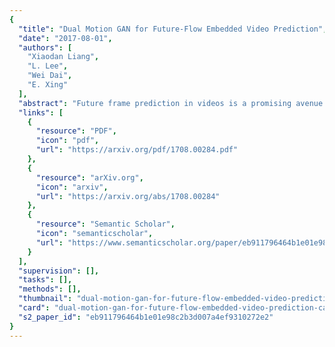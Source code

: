 ```yaml
---
{
  "title": "Dual Motion GAN for Future-Flow Embedded Video Prediction",
  "date": "2017-08-01",
  "authors": [
    "Xiaodan Liang",
    "L. Lee",
    "Wei Dai",
    "E. Xing"
  ],
  "abstract": "Future frame prediction in videos is a promising avenue for unsupervised video representation learning. Video frames are naturally generated by the inherent pixel flows from preceding frames based on the appearance and motion dynamics in the video. However, existing methods focus on directly hallucinating pixel values, resulting in blurry predictions. In this paper, we develop a dual motion Generative Adversarial Net (GAN) architecture, which learns to explicitly enforce future-frame predictions to be consistent with the pixel-wise flows in the video through a duallearning mechanism. The primal future-frame prediction and dual future-flow prediction form a closed loop, generating informative feedback signals to each other for better video prediction. To make both synthesized future frames and flows indistinguishable from reality, a dual adversarial training method is proposed to ensure that the futureflow prediction is able to help infer realistic future-frames, while the future-frame prediction in turn leads to realistic optical flows. Our dual motion GAN also handles natural motion uncertainty in different pixel locations with a new probabilistic motion encoder, which is based on variational autoencoders. Extensive experiments demonstrate that the proposed dual motion GAN significantly outperforms stateof-the-art approaches on synthesizing new video frames and predicting future flows. Our model generalizes well across diverse visual scenes and shows superiority in unsupervised video representation learning.",
  "links": [
    {
      "resource": "PDF",
      "icon": "pdf",
      "url": "https://arxiv.org/pdf/1708.00284.pdf"
    },
    {
      "resource": "arXiv.org",
      "icon": "arxiv",
      "url": "https://arxiv.org/abs/1708.00284"
    },
    {
      "resource": "Semantic Scholar",
      "icon": "semanticscholar",
      "url": "https://www.semanticscholar.org/paper/eb911796464b1e01e98c2b3d007a4ef9310272e2"
    }
  ],
  "supervision": [],
  "tasks": [],
  "methods": [],
  "thumbnail": "dual-motion-gan-for-future-flow-embedded-video-prediction-thumb.jpg",
  "card": "dual-motion-gan-for-future-flow-embedded-video-prediction-card.jpg",
  "s2_paper_id": "eb911796464b1e01e98c2b3d007a4ef9310272e2"
}
---
```


